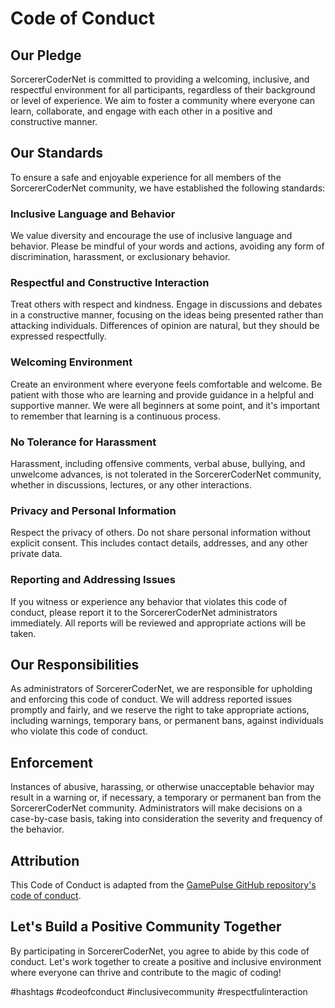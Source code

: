 # Code of Conduct

## Our Pledge

SorcererCoderNet is committed to providing a welcoming, inclusive, and respectful environment for all participants, regardless of their background or level of experience. We aim to foster a community where everyone can learn, collaborate, and engage with each other in a positive and constructive manner.

## Our Standards

To ensure a safe and enjoyable experience for all members of the SorcererCoderNet community, we have established the following standards:

### Inclusive Language and Behavior

We value diversity and encourage the use of inclusive language and behavior. Please be mindful of your words and actions, avoiding any form of discrimination, harassment, or exclusionary behavior.

### Respectful and Constructive Interaction

Treat others with respect and kindness. Engage in discussions and debates in a constructive manner, focusing on the ideas being presented rather than attacking individuals. Differences of opinion are natural, but they should be expressed respectfully.

### Welcoming Environment

Create an environment where everyone feels comfortable and welcome. Be patient with those who are learning and provide guidance in a helpful and supportive manner. We were all beginners at some point, and it's important to remember that learning is a continuous process.

### No Tolerance for Harassment

Harassment, including offensive comments, verbal abuse, bullying, and unwelcome advances, is not tolerated in the SorcererCoderNet community, whether in discussions, lectures, or any other interactions.

### Privacy and Personal Information

Respect the privacy of others. Do not share personal information without explicit consent. This includes contact details, addresses, and any other private data.

### Reporting and Addressing Issues

If you witness or experience any behavior that violates this code of conduct, please report it to the SorcererCoderNet administrators immediately. All reports will be reviewed and appropriate actions will be taken.

## Our Responsibilities

As administrators of SorcererCoderNet, we are responsible for upholding and enforcing this code of conduct. We will address reported issues promptly and fairly, and we reserve the right to take appropriate actions, including warnings, temporary bans, or permanent bans, against individuals who violate this code of conduct.

## Enforcement

Instances of abusive, harassing, or otherwise unacceptable behavior may result in a warning or, if necessary, a temporary or permanent ban from the SorcererCoderNet community. Administrators will make decisions on a case-by-case basis, taking into consideration the severity and frequency of the behavior.

## Attribution

This Code of Conduct is adapted from the [GamePulse GitHub repository's code of conduct](https://github.com/DoonOnthon/GamePulse/blob/main/CODE_OF_CONDUCT.md).

## Let's Build a Positive Community Together

By participating in SorcererCoderNet, you agree to abide by this code of conduct. Let's work together to create a positive and inclusive environment where everyone can thrive and contribute to the magic of coding!

#hashtags #codeofconduct #inclusivecommunity #respectfulinteraction
